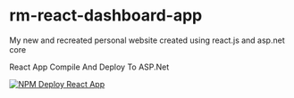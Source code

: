 # rm-react-dashboard-app

My new and recreated personal website created using react.js and asp.net core

React App Compile And Deploy To ASP.Net

[![NPM Deploy React App](https://github.com/ross-mclain-21/rm-react-dashboard-app/actions/workflows/npm-deploy-react-app.yml/badge.svg?branch=master)](https://github.com/ross-mclain-21/rm-react-dashboard-app/actions/workflows/npm-deploy-react-app.yml)
